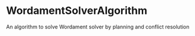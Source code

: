 # WordamentSolverAlgorithm
An algorithm to solve Wordament solver by planning and conflict resolution
